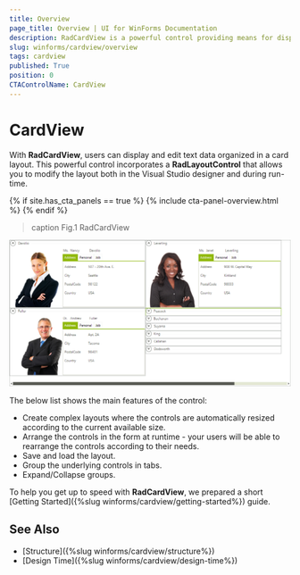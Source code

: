 ```yaml
---
title: Overview
page_title: Overview | UI for WinForms Documentation
description: RadCardView is a powerful control providing means for displaying and editing data organized in a card layout.
slug: winforms/cardview/overview
tags: cardview
published: True
position: 0
CTAControlName: CardView
---
```


# CardView

With __RadCardView__, users can display and edit text data organized in a card layout. This powerful control incorporates a __RadLayoutControl__ that allows you to modify the layout both in the Visual Studio designer and during run-time.

{% if site.has_cta_panels == true %}
{% include cta-panel-overview.html %}
{% endif %}

>caption Fig.1 RadCardView

![cardview-overview 001](images/radcardview-overview001.png)

The below list shows the main features of the control:

* Create complex layouts where the controls are automatically resized according to the current available size.
* Arrange the controls in the form at runtime - your users will be able to rearrange the controls according to their needs.
* Save and load the layout.
* Group the underlying controls in tabs.
* Expand/Collapse groups.

To help you get up to speed with __RadCardView__, we prepared a short [Getting Started]({%slug winforms/cardview/getting-started%}) guide.

## See Also

* [Structure]({%slug winforms/cardview/structure%})
* [Design Time]({%slug winforms/cardview/design-time%})
